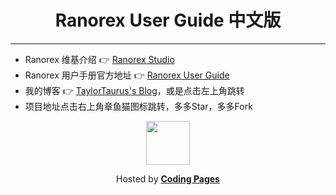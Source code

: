 # <div align="center"> Ranorex User Guide 中文版 </div>  

---


- Ranorex 维基介绍 👉 [Ranorex Studio][1]
- Ranorex 用户手册官方地址 👉 [Ranorex User Guide][2]
- 我的博客 👉 [TaylorTaurus's Blog][3]，或是点击左上角跳转
- 项目地址点击右上角章鱼猫图标跳转，多多Star，多多Fork


<div align="center">
    <a title="Go to Ranorex.xyz" href="https://ranorex.xyz">
        <img align="center" width="70" height="70" src="https://dn-coding-net-production-static.qbox.me/static/f452324a7d42a04f5d11efe5497923cc.svg">
    </a>
    <p align="center">Hosted by <a href="https://pages.coding.me" style="font-weight: bold">Coding Pages</a></p>
</div>

[1]: https://en.wikipedia.org/wiki/Ranorex_Studio
[2]: https://www.ranorex.com/help/latest
[3]: https://taylortaurus.top/


